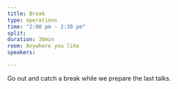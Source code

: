```yaml
---
title: Break
type: operations
time: "2:00 pm - 2:30 pm"
split:
duration: 30min
room: Anywhere you like
speakers:

---
```


Go out and catch a break while we prepare the last talks.
